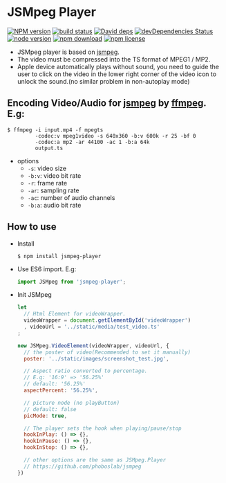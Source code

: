 # JSMpeg Player

[![NPM version][npm-image]][npm-url]
[![build status][travis-image]][travis-url]
[![David deps][david-image]][david-url]
[![devDependencies Status][david-dev-image]][david-dev-url]
[![node version][node-image]][node-url]
[![npm download][download-image]][download-url]
[![npm license][license-image]][download-url]

[npm-image]: https://img.shields.io/npm/v/jsmpeg-player.svg?style=flat-square
[npm-url]: https://npmjs.org/package/jsmpeg-player
[travis-image]: https://img.shields.io/travis/cycjimmy/jsmpeg-player.svg?style=flat-square
[travis-url]: https://travis-ci.org/cycjimmy/jsmpeg-player
[david-image]: https://img.shields.io/david/cycjimmy/jsmpeg-player.svg?style=flat-square
[david-url]: https://david-dm.org/cycjimmy/jsmpeg-player
[david-dev-image]: https://david-dm.org/cycjimmy/jsmpeg-player/dev-status.svg?style=flat-square
[david-dev-url]: https://david-dm.org/cycjimmy/jsmpeg-player?type=dev
[node-image]: https://img.shields.io/badge/node.js-%3E=_4.0-green.svg?style=flat-square
[node-url]: http://nodejs.org/download/
[download-image]: https://img.shields.io/npm/dm/jsmpeg-player.svg?style=flat-square
[download-url]: https://npmjs.org/package/jsmpeg-player
[license-image]: https://img.shields.io/npm/l/jsmpeg-player.svg?style=flat-square

* JSMpeg player is based on [jsmpeg](https://github.com/phoboslab/jsmpeg).
* The video must be compressed into the TS format of MPEG1 / MP2.
* Apple device automatically plays without sound, you need to guide the user to click on the video in the lower right corner of the video icon to unlock the sound.(no similar problem in non-autoplay mode)

## Encoding Video/Audio for [jsmpeg](https://github.com/phoboslab/jsmpeg) by [ffmpeg](https://ffmpeg.org/). E.g:
```shell
$ ffmpeg -i input.mp4 -f mpegts
         -codec:v mpeg1video -s 640x360 -b:v 600k -r 25 -bf 0
         -codec:a mp2 -ar 44100 -ac 1 -b:a 64k
         output.ts
```

* options
  * `-s`: video size
  * `-b:v`: video bit rate
  * `-r`: frame rate
  * `-ar`: sampling rate
  * `-ac`: number of audio channels
  * `-b:a`: audio bit rate

## How to use
* Install
  ```shell
  $ npm install jsmpeg-player
  ```

* Use ES6 import. E.g:
  ```javascript
  import JSMpeg from 'jsmpeg-player';
  ```

* Init JSMpeg
  ```javascript
  let
    // Html Element for videoWrapper.
    videoWrapper = document.getElementById('videoWrapper')
    , videoUrl = '../static/media/test_video.ts'
  ;

  new JSMpeg.VideoElement(videoWrapper, videoUrl, {
    // the poster of video(Recommended to set it manually)
    poster: '../static/images/screenshot_test.jpg',

    // Aspect ratio converted to percentage.
    // E.g: '16:9' => '56.25%'
    // default: '56.25%'
    aspectPercent: '56.25%',

    // picture node (no playButton)
    // default: false
    picMode: true,

    // The player sets the hook when playing/pause/stop
    hookInPlay: () => {},
    hookInPause: () => {},
    hookInStop: () => {},

    // other options are the same as JSMpeg.Player
    // https://github.com/phoboslab/jsmpeg
  })
  ```

